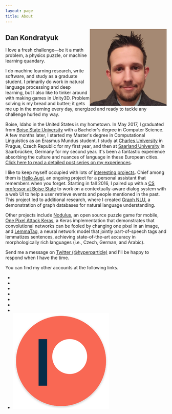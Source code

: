 ```yaml
---
layout: page
title: About
---
```


<!-- <img src="/public/img/dan-stencil-portrait.png" style="max-height:18rem;float:right;" alt="Dan's Portrait"> -->
<img src="/public/img/dan-simple-portrait.jpg" style="max-height:15rem;float:right;" alt="Dan's Portrait">

## Dan Kondratyuk

<p class="message">
  I love a fresh challenge—be it a math problem, a physics puzzle, or machine learning quandary.
</p>

I do machine learning research, write software, and study as a graduate student. I primarily do work in natural language processing and deep learning, but I also like to tinker around with making games in Unity3D. Problem solving is my bread and butter; it gets me up in the morning every day, energized and ready to tackle any challenge hurled my way.

Boise, Idaho in the United States is my hometown. In May 2017, I graduated from [Boise State University](https://www.boisestate.edu/) with a Bachelor's degree in Computer Science. A few months later, I started my Master's degree in Computational Linguistics as an Erasmus Mundus student. I study at [Charles University](http://ufal.mff.cuni.cz/home-page) in Prague, Czech Republic for my first year, and then at [Saarland University](https://www.uni-saarland.de/en/master/study-programmes/lang-lit/lst/description.html) in Saarbrücken, Germany for my second year. It's been a fantastic experience absorbing the culture and nuances of language in these European cities. [Click here to read a detailed post series on my experiences](/erasmus-mundus).

I like to keep myself occupied with lots of [interesting projects](/projects/). Chief among them is [Hello Augi](https://helloaugi.com/), an ongoing project for a personal assistant that remembers when you forget. Starting in fall 2016, I paired up with a [CS professor at Boise State](https://www.caseyreddkennington.com/) to work on a contextually-aware dialog system with a web UI to help a user retrieve events and people mentioned in the past. This project led to additional research, where I created [Graph NLU](https://github.com/Hyperparticle/graph-nlu), a demonstration of graph databases for natural language understanding.

Other projects include [Nodulus](/nodulus/), an open source puzzle game for mobile, [One Pixel Attack Keras](https://github.com/Hyperparticle/one-pixel-attack-keras), a Keras implementation that demonstrates that convolutional networks can be fooled by changing one pixel in an image, and [LemmaTag](https://github.com/Hyperparticle/LemmaTag), a neural network model that jointly part-of-speech tags and lemmatizes sentences, achieving state-of-the-art accuracy in morphologically rich languages (i.e., Czech, German, and Arabic).

Send me a message on [Twitter (@hyperparticle)](https://twitter.com/hyperparticle) and I'll be happy to respond when I have the time.

You can find my other accounts at the following links.

<ul class="social-icons">
  <li><a href="https://www.linkedin.com/in/dankondratyuk"><i class="fa fa-linkedin"></i></a></li>
  <li><a href="https://github.com/hyperparticle"><i class="fa fa-github"></i></a></li>
  <li><a href="https://twitter.com/hyperparticle"><i class="fa fa-twitter"></i></a></li>
  <li><a href="https://www.youtube.com/channel/UCd_9cwA6OBEL_f2NN1z0LLQ"><i class="fa fa-youtube-play"></i></a></li>
  <li><a href="https://medium.com/@hyperparticle"><i class="fa fa-medium"></i></a></li>
  <li><a href="https://reddit.com/u/hyperparticles"><i class="fa fa-reddit-alien"></i></a></li>
  <li><a href="https://soundcloud.com/hyperparticle"><i class="fa fa-soundcloud"></i></a></li>
  <li><a href="https://www.patreon.com/hyperparticle"><img class="icon-small" src="/public/img/patreon.png" alt="Patreon logo"></a></li>
</ul>
